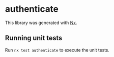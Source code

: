 # authenticate

This library was generated with [Nx](https://nx.dev).

## Running unit tests

Run `nx test authenticate` to execute the unit tests.
